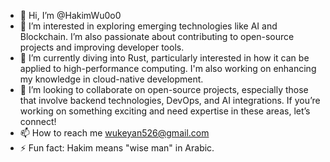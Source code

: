 - 👋 Hi, I’m @HakimWu0o0
- 👀 I’m interested in exploring emerging technologies like AI and Blockchain. I’m also passionate about contributing to open-source projects and improving developer tools.
- 🌱 I’m currently diving into Rust, particularly interested in how it can be applied to high-performance computing. I'm also working on enhancing my knowledge in cloud-native development.
- 💞️ I’m looking to collaborate on open-source projects, especially those that involve backend technologies, DevOps, and AI integrations. If you’re working on something exciting and need expertise in these areas, let’s connect!
- 📫 How to reach me wukeyan526@gmail.com
- ⚡ Fun fact: Hakim means "wise man" in Arabic.

<!---
HakimWu0o0/HakimWu0o0 is a ✨ special ✨ repository because its `README.md` (this file) appears on your GitHub profile.
You can click the Preview link to take a look at your changes.
--->
